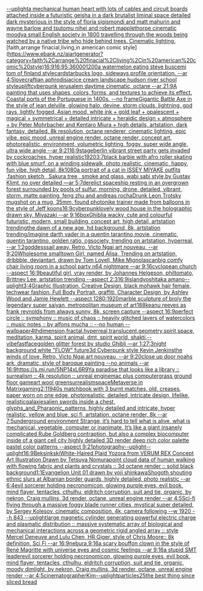 [--uplight](https://www.ebank.nz/aiartgenerator?category=--uplight)[a mechanical human heart with lots of cables and circuit boards attached inside a futuristic geisha in a dark brutalist liminal space detailed dark mysterious in the style of floria sigismondi and matt mahurin and wayne barlow and tsutomu nihei and robert mapplethorpe cinematic moody](https://www.ebank.nz/aiartgenerator?category=a%20mechanical%20human%20heart%20with%20lots%20of%20cables%20and%20circuit%20boards%20attached%20inside%20a%20futuristic%20geisha%20in%20a%20dark%20brutalist%20liminal%20space%20detailed%20dark%20mysterious%20in%20the%20style%20of%20floria%20sigismondi%20and%20matt%20mahurin%20and%20wayne%20barlow%20and%20tsutomu%20nihei%20and%20robert%20mapplethorpe%20cinematic%20moody)[a small English society in 1800 travelling through the woods being watched by a native tribe who hide behind trees. Cinematic lighting.](https://www.ebank.nz/aiartgenerator?category=a%20small%20English%20society%20in%201800%20travelling%20through%20the%20woods%20being%20watched%20by%20a%20native%20tribe%20who%20hide%20behind%20trees.%20Cinematic%20lighting.)[faith,arrange finacial,living,in american comic style](https://www.ebank.nz/aiartgenerator?category=faith%2Carrange%20finacial%2Cliving%2Cin%20american%20comic%20style)[16:9](https://www.ebank.nz/aiartgenerator?category=16%3A9)[16:9](https://www.ebank.nz/aiartgenerator?category=16%3A9)[5:3](https://www.ebank.nz/aiartgenerator?category=5%3A3)[6000](https://www.ebank.nz/aiartgenerator?category=6000)[1200](https://www.ebank.nz/aiartgenerator?category=1200)[a watermelon eating steve buscemi tom of finland style](https://www.ebank.nz/aiartgenerator?category=a%20watermelon%20eating%20steve%20buscemi%20tom%20of%20finland%20style)[card](https://www.ebank.nz/aiartgenerator?category=card)[starbucks logo, sideways profile orientation. --ar 4:5](https://www.ebank.nz/aiartgenerator?category=starbucks%20logo%2C%20sideways%20profile%20orientation.%20--ar%204%3A5)[lovecraftian aphrodisiac](https://www.ebank.nz/aiartgenerator?category=lovecraftian%20aphrodisiac)[ice cream landscape hudson river school style](https://www.ebank.nz/aiartgenerator?category=ice%20cream%20landscape%20hudson%20river%20school%20style)[uplift](https://www.ebank.nz/aiartgenerator?category=uplift)[cyberpunk jerusalem daytime cinematic, octane --ar 21:9](https://www.ebank.nz/aiartgenerator?category=cyberpunk%20jerusalem%20daytime%20cinematic%2C%20octane%20--ar%2021%3A9)[A painting that uses shapes, colors, forms, and textures to achieve its effect. Coastal ports of the Portuguese in 1400s. --no frame](https://www.ebank.nz/aiartgenerator?category=A%20painting%20that%20uses%20shapes%2C%20colors%2C%20forms%2C%20and%20textures%20to%20achieve%20its%20effect.%20Coastal%20ports%20of%20the%20Portuguese%20in%201400s.%20--no%20frame)[Gigantic Battle Axe in the style of jean delville, glowing halo, devine, storm clouds, lightning, god rays, lightly fogged, Asian mood, white ink + gold leaf + opalescent + magical + symmetrical + detailed intricate + heraldic design + atmosphere + by Peter Mohrbacher and Kentaro Miura + high details, artstation, dark fantasy, detailed, 8k resolution, octane renderer, cinematic lighting, epic vibe, epic mood, unreal engine render, octane render, concept art, photorealistic, environment, volumetric lighting, foggy, super wide angle, ultra wide angle --ar 9:21](https://www.ebank.nz/aiartgenerator?category=Gigantic%20Battle%20Axe%20in%20the%20style%20of%20jean%20delville%2C%20glowing%20halo%2C%20devine%2C%20storm%20clouds%2C%20lightning%2C%20god%20rays%2C%20lightly%20fogged%2C%20Asian%20mood%2C%20white%20ink%20%2B%20gold%20leaf%20%2B%20opalescent%20%2B%20magical%20%2B%20symmetrical%20%2B%20detailed%20intricate%20%2B%20heraldic%20design%20%2B%20atmosphere%20%2B%20by%20Peter%20Mohrbacher%20and%20Kentaro%20Miura%20%2B%20high%20details%2C%20artstation%2C%20dark%20fantasy%2C%20detailed%2C%208k%20resolution%2C%20octane%20renderer%2C%20cinematic%20lighting%2C%20epic%20vibe%2C%20epic%20mood%2C%20unreal%20engine%20render%2C%20octane%20render%2C%20concept%20art%2C%20photorealistic%2C%20environment%2C%20volumetric%20lighting%2C%20foggy%2C%20super%20wide%20angle%2C%20ultra%20wide%20angle%20--ar%209%3A21)[16:9](https://www.ebank.nz/aiartgenerator?category=16%3A9)[stage](https://www.ebank.nz/aiartgenerator?category=stage)[berlin vibrant street party gets invaded by cockroaches, hyper realistic](https://www.ebank.nz/aiartgenerator?category=berlin%20vibrant%20street%20party%20gets%20invaded%20by%20cockroaches%2C%20hyper%20realistic)[1920](https://www.ebank.nz/aiartgenerator?category=1920)[3:7](https://www.ebank.nz/aiartgenerator?category=3%3A7)[black barbie with afro roller skating with blue smurf, on a winding sidewalk, photo realistic, cinematic, happy, fun vibe, high detail, 8k](https://www.ebank.nz/aiartgenerator?category=black%20barbie%20with%20afro%20roller%20skating%20with%20blue%20smurf%2C%20on%20a%20winding%20sidewalk%2C%20photo%20realistic%2C%20cinematic%2C%20happy%2C%20fun%20vibe%2C%20high%20detail%2C%208k)[1080](https://www.ebank.nz/aiartgenerator?category=1080)[a portrait of a cat in ISSEY MIYAKE  outfits  ,fashion sketch  , Sakura tree , smoke and glass, wabi sabi style,by Gustav Klimt, no over detailed —ar 5:7](https://www.ebank.nz/aiartgenerator?category=a%20portrait%20of%20a%20cat%20in%20ISSEY%20MIYAKE%20%20outfits%20%20%2Cfashion%20sketch%20%20%2C%20Sakura%20tree%20%2C%20smoke%20and%20glass%2C%20wabi%20sabi%20style%2Cby%20Gustav%20Klimt%2C%20no%20over%20detailed%20%E2%80%94ar%205%3A7)[derelict spaceship resting in an overgrown forest surrounded by pools of sulfur, morning, drone, detailed, vibrant, storm, matte painting, feng zhu and andreas rocha](https://www.ebank.nz/aiartgenerator?category=derelict%20spaceship%20resting%20in%20an%20overgrown%20forest%20surrounded%20by%20pools%20of%20sulfur%2C%20morning%2C%20drone%2C%20detailed%2C%20vibrant%2C%20storm%2C%20matte%20painting%2C%20feng%20zhu%20and%20andreas%20rocha)[Drunk Leon Trotsky mugshot on a mug, 35mm, found photo](https://www.ebank.nz/aiartgenerator?category=Drunk%20Leon%20Trotsky%20mugshot%20on%20a%20mug%2C%2035mm%2C%20found%20photo)[nike trainer made from balloons in the style of Jeff koons](https://www.ebank.nz/aiartgenerator?category=nike%20trainer%20made%20from%20balloons%20in%20the%20style%20of%20Jeff%20koons)[16:9](https://www.ebank.nz/aiartgenerator?category=16%3A9)[cyberpunk](https://www.ebank.nz/aiartgenerator?category=cyberpunk)[lovely wood house in the holographic drawn sky, Miyazaki  --ar 9:16](https://www.ebank.nz/aiartgenerator?category=lovely%20wood%20house%20in%20the%20holographic%20drawn%20sky%2C%20Miyazaki%20%20--ar%209%3A16)[box](https://www.ebank.nz/aiartgenerator?category=box)[Ghibli](https://www.ebank.nz/aiartgenerator?category=Ghibli)[a wacky, cute and colourful futuristic, modern, small building, concept art, high detail, artstation trending](https://www.ebank.nz/aiartgenerator?category=a%20wacky%2C%20cute%20and%20colourful%20futuristic%2C%20modern%2C%20small%20building%2C%20concept%20art%2C%20high%20detail%2C%20artstation%20trending)[the dawn of a new age, hd background, 8k, artstation trending](https://www.ebank.nz/aiartgenerator?category=the%20dawn%20of%20a%20new%20age%2C%20hd%20background%2C%208k%2C%20artstation%20trending)[/imagine darth vader in a quentin tarantino movie, cinematic, quentin tarantino, golden ratio, cgsociety, trending on artstation, hyperreal, --ar 1:2](https://www.ebank.nz/aiartgenerator?category=/imagine%20darth%20vader%20in%20a%20quentin%20tarantino%20movie%2C%20cinematic%2C%20quentin%20tarantino%2C%20golden%20ratio%2C%20cgsociety%2C%20trending%20on%20artstation%2C%20hyperreal%2C%20--ar%201%3A2)[goddess](https://www.ebank.nz/aiartgenerator?category=goddess)[sail away, Retro, Victo Ngai art nouveau,  --ar 9:20](https://www.ebank.nz/aiartgenerator?category=sail%20away%2C%20Retro%2C%20Victo%20Ngai%20art%20nouveau%2C%20%20--ar%209%3A20)[Wholesome smalltown Girl, named Alisa, Trending on artstation, dribbble, deviantart, drawn by Tom Lovell, Mike Mignola](https://www.ebank.nz/aiartgenerator?category=Wholesome%20smalltown%20Girl%2C%20named%20Alisa%2C%20Trending%20on%20artstation%2C%20dribbble%2C%20deviantart%2C%20drawn%20by%20Tom%20Lovell%2C%20Mike%20Mignola)[scan](https://www.ebank.nz/aiartgenerator?category=scan)[big comfy chair living room  in a school party  n64 nightmare  —ar 9:16](https://www.ebank.nz/aiartgenerator?category=big%20comfy%20chair%20living%20room%20%20in%20a%20school%20party%20%20n64%20nightmare%20%20%E2%80%94ar%209%3A16)[cyclopean church --aspect 16:9](https://www.ebank.nz/aiartgenerator?category=cyclopean%20church%20--aspect%2016%3A9)[beautiful girl, vray render, by Johannes Helgeson, philtomato, Brittney Lee, artstation trending --aspect 2:3](https://www.ebank.nz/aiartgenerator?category=beautiful%20girl%2C%20vray%20render%2C%20by%20Johannes%20Helgeson%2C%20philtomato%2C%20Brittney%20Lee%2C%20artstation%20trending%20--aspect%202%3A3)[16:9](https://www.ebank.nz/aiartgenerator?category=16%3A9)[island](https://www.ebank.nz/aiartgenerator?category=island)[yoshitaka amano](https://www.ebank.nz/aiartgenerator?category=yoshitaka%20amano)[--uplight](https://www.ebank.nz/aiartgenerator?category=--uplight)[3:4](https://www.ebank.nz/aiartgenerator?category=3%3A4)[Graphic Illustration, Creative Design, black mohawk hair female, techwear fashion, Full Body Portrait, graffiti, Character Design, by Ashley Wood and Jamie Hewlett --aspect 1280:1920](https://www.ebank.nz/aiartgenerator?category=Graphic%20Illustration%2C%20Creative%20Design%2C%20black%20mohawk%20hair%20female%2C%20techwear%20fashion%2C%20Full%20Body%20Portrait%2C%20graffiti%2C%20Character%20Design%2C%20by%20Ashley%20Wood%20and%20Jamie%20Hewlett%20--aspect%201280%3A1920)[marble sculpture of broly the legendary super saiyan, metropolitan museum of art](https://www.ebank.nz/aiartgenerator?category=marble%20sculpture%20of%20broly%20the%20legendary%20super%20saiyan%2C%20metropolitan%20museum%20of%20art)[1](https://www.ebank.nz/aiartgenerator?category=1)[88](https://www.ebank.nz/aiartgenerator?category=88)[keanu reeves as frank reynolds from always sunny, 8k, screen capture --aspect 16:9](https://www.ebank.nz/aiartgenerator?category=keanu%20reeves%20as%20frank%20reynolds%20from%20always%20sunny%2C%208k%2C%20screen%20capture%20--aspect%2016%3A9)[perfect circle :: symphony :: music of chaos :: heavily glitched layers of watercolors :: music notes :: by alfons mucha :: --no human --wallpaper](https://www.ebank.nz/aiartgenerator?category=perfect%20circle%20%3A%3A%20symphony%20%3A%3A%20music%20of%20chaos%20%3A%3A%20heavily%20glitched%20layers%20of%20watercolors%20%3A%3A%20music%20notes%20%3A%3A%20by%20alfons%20mucha%20%3A%3A%20--no%20human%20--wallpaper)[4thdimension,fractal,hyperreal,translucent,geometry,spirit,space,meditation, karma, spirit animal, dmt, spirit world, shakti,](https://www.ebank.nz/aiartgenerator?category=4thdimension%2Cfractal%2Chyperreal%2Ctranslucent%2Cgeometry%2Cspirit%2Cspace%2Cmeditation%2C%20karma%2C%20spirit%20animal%2C%20dmt%2C%20spirit%20world%2C%20shakti%2C)[--vibefast](https://www.ebank.nz/aiartgenerator?category=--vibefast)[face](https://www.ebank.nz/aiartgenerator?category=face)[golden glitter forest by studio Ghibli  —ar 1:2](https://www.ebank.nz/aiartgenerator?category=golden%20glitter%20forest%20by%20studio%20Ghibli%20%20%E2%80%94ar%201%3A2)[7:3](https://www.ebank.nz/aiartgenerator?category=7%3A3)[night background white "FLOW" future3d Cyberpunk style Kevin Jenkins](https://www.ebank.nz/aiartgenerator?category=night%20background%20white%20%22FLOW%22%20future3d%20Cyberpunk%20style%20Kevin%20Jenkins)[the winds of love, Retro, Victo Ngai art nouveau,  --ar 9:20](https://www.ebank.nz/aiartgenerator?category=the%20winds%20of%20love%2C%20Retro%2C%20Victo%20Ngai%20art%20nouveau%2C%20%20--ar%209%3A20)[close up door noahs ark, dramatic, style of baroque painting --no animals --ar 16:9](https://www.ebank.nz/aiartgenerator?category=close%20up%20door%20noahs%20ark%2C%20dramatic%2C%20style%20of%20baroque%20painting%20--no%20animals%20--ar%2016%3A9)[<https://s.mj.run/5NP14xL6R9Y>](https://www.ebank.nz/aiartgenerator?category=%3Chttps%3A//s.mj.run/5NP14xL6R9Y%3E)[a paradise that looks like a library :: surrealism :: 4k resolution :: unreal engine](https://www.ebank.nz/aiartgenerator?category=a%20paradise%20that%20looks%20like%20a%20library%20%3A%3A%20surrealism%20%3A%3A%204k%20resolution%20%3A%3A%20unreal%20engine)[mac plus computer](https://www.ebank.nz/aiartgenerator?category=mac%20plus%20computer)[grass ground floor gameart wool green](https://www.ebank.nz/aiartgenerator?category=grass%20ground%20floor%20gameart%20wool%20green)[surrealism](https://www.ebank.nz/aiartgenerator?category=surrealism)[space](https://www.ebank.nz/aiartgenerator?category=space)[Metaverse in Matrix](https://www.ebank.nz/aiartgenerator?category=Metaverse%20in%20Matrix)[gaming](https://www.ebank.nz/aiartgenerator?category=gaming)[2:1](https://www.ebank.nz/aiartgenerator?category=2%3A1)[1940s matchbook with 3 burnt matches, old, creases, paper worn on one edge, photorealistic, detailed, intricate design, lifelike, realistic](https://www.ebank.nz/aiartgenerator?category=1940s%20matchbook%20with%203%20burnt%20matches%2C%20old%2C%20creases%2C%20paper%20worn%20on%20one%20edge%2C%20photorealistic%2C%20detailed%2C%20intricate%20design%2C%20lifelike%2C%20realistic)[galaxies](https://www.ebank.nz/aiartgenerator?category=galaxies)[alien swords inside a chest, glyphs_and_Pharaonic_patterns, highly detailed and intricate, hyper realistic, yellow and blue, sci fi, artstation, octane render, 8k --ar 7:5](https://www.ebank.nz/aiartgenerator?category=alien%20swords%20inside%20a%20chest%2C%20glyphs_and_Pharaonic_patterns%2C%20highly%20detailed%20and%20intricate%2C%20hyper%20realistic%2C%20yellow%20and%20blue%2C%20sci%20fi%2C%20artstation%2C%20octane%20render%2C%208k%20--ar%207%3A5)[underground   environment  Strange,  it’s hard to tell what is alive, what is mechanical, vegetable, computer or inanimate. It’s like a giant insanely complicated Rube Goldberg contraption, but also a complex biocomputer inside of a giant cell city highly detailed 3D render deep rich color palette pastel color patterns --aspect 9:21](https://www.ebank.nz/aiartgenerator?category=underground%20%20%20environment%20%20Strange%2C%20%20it%E2%80%99s%20hard%20to%20tell%20what%20is%20alive%2C%20what%20is%20mechanical%2C%20vegetable%2C%20computer%20or%20inanimate.%20It%E2%80%99s%20like%20a%20giant%20insanely%20complicated%20Rube%20Goldberg%20contraption%2C%20but%20also%20a%20complex%20biocomputer%20inside%20of%20a%20giant%20cell%20city%20highly%20detailed%203D%20render%20deep%20rich%20color%20palette%20pastel%20color%20patterns%20--aspect%209%3A21)[photography](https://www.ebank.nz/aiartgenerator?category=photography)[--uplight](https://www.ebank.nz/aiartgenerator?category=--uplight)[--uplight](https://www.ebank.nz/aiartgenerator?category=--uplight)[16:9](https://www.ebank.nz/aiartgenerator?category=16%3A9)[Beksinkski](https://www.ebank.nz/aiartgenerator?category=Beksinkski)[White-Haired Plaid Yozora from VERUM REX Concept Art Illustration Drawn by Tetsuya Nomura](https://www.ebank.nz/aiartgenerator?category=White-Haired%20Plaid%20Yozora%20from%20VERUM%20REX%20Concept%20Art%20Illustration%20Drawn%20by%20Tetsuya%20Nomura)[point cloud data of human walking with flowing fabric and  plants and crystals :: 3d octane render :: solid black background](https://www.ebank.nz/aiartgenerator?category=point%20cloud%20data%20of%20human%20walking%20with%20flowing%20fabric%20and%20%20plants%20and%20crystals%20%3A%3A%203d%20octane%20render%20%3A%3A%20solid%20black%20background)[1:1](https://www.ebank.nz/aiartgenerator?category=1%3A1)[Evangelion Unit 01 drawn by yoji shinkawa](https://www.ebank.nz/aiartgenerator?category=Evangelion%20Unit%2001%20drawn%20by%20yoji%20shinkawa)[Shogoth shouting ethnic slurs at Albanian border guards, highly detailed, photo realistic --ar 6:4](https://www.ebank.nz/aiartgenerator?category=Shogoth%20shouting%20ethnic%20slurs%20at%20Albanian%20border%20guards%2C%20highly%20detailed%2C%20photo%20realistic%20--ar%206%3A4)[evil sorcerer holding necronomicon, glowing purple eyes, evil book, mind flayer, tentacles, cthulhu, eldritch corruption, suit and tie, organic, by nekron, Craig mullins, 3d render, octane, unreal engine render --ar 4:5](https://www.ebank.nz/aiartgenerator?category=evil%20sorcerer%20holding%20necronomicon%2C%20glowing%20purple%20eyes%2C%20evil%20book%2C%20mind%20flayer%2C%20tentacles%2C%20cthulhu%2C%20eldritch%20corruption%2C%20suit%20and%20tie%2C%20organic%2C%20by%20nekron%2C%20Craig%20mullins%2C%203d%20render%2C%20octane%2C%20unreal%20engine%20render%20--ar%204%3A5)[Sci-fi flying through a massive foggy blade runner cities, mystical super detailed, by Sergey Kolesov, cinematic composition, 4k, camera following --w 1920 --h 843 --uplight](https://www.ebank.nz/aiartgenerator?category=Sci-fi%20flying%20through%20a%20massive%20foggy%20blade%20runner%20cities%2C%20mystical%20super%20detailed%2C%20by%20Sergey%20Kolesov%2C%20cinematic%20composition%2C%204k%2C%20camera%20following%20--w%201920%20--h%20843%20--uplight)[large magnetic cylinder generating  powerful electric charge and plasmatic distribution :: massive systematic array of biological and mechanical interactions across a geometric rigid angled array :: style Mercel Deneuve and Lulu Chen, HR Giger, style of Chris Moore:: 8k definition, Sci Fi --ar 16:9](https://www.ebank.nz/aiartgenerator?category=large%20magnetic%20cylinder%20generating%20%20powerful%20electric%20charge%20and%20plasmatic%20distribution%20%3A%3A%20massive%20systematic%20array%20of%20biological%20and%20mechanical%20interactions%20across%20a%20geometric%20rigid%20angled%20array%20%3A%3A%20style%20Mercel%20Deneuve%20and%20Lulu%20Chen%2C%20HR%20Giger%2C%20style%20of%20Chris%20Moore%3A%3A%208k%20definition%2C%20Sci%20Fi%20--ar%2016%3A9)[nebura,](https://www.ebank.nz/aiartgenerator?category=nebura%2C)[9:16](https://www.ebank.nz/aiartgenerator?category=9%3A16)[a scary bouffon clown in the style of René Magritte with universe eyes and cosmic feelings --ar 9:16](https://www.ebank.nz/aiartgenerator?category=a%20scary%20bouffon%20clown%20in%20the%20style%20of%20Ren%C3%A9%20Magritte%20with%20universe%20eyes%20and%20cosmic%20feelings%20--ar%209%3A16)[a stupid SMT leader](https://www.ebank.nz/aiartgenerator?category=a%20stupid%20SMT%20leader)[evil sorcerer holding necronomicon, glowing purple eyes, evil book, mind flayer, tentacles, cthulhu, eldritch corruption, suit and tie, organic, moody dimlight, by nekron, Craig mullins, 3d render, octane, unreal engine render --ar 4:5](https://www.ebank.nz/aiartgenerator?category=evil%20sorcerer%20holding%20necronomicon%2C%20glowing%20purple%20eyes%2C%20evil%20book%2C%20mind%20flayer%2C%20tentacles%2C%20cthulhu%2C%20eldritch%20corruption%2C%20suit%20and%20tie%2C%20organic%2C%20moody%20dimlight%2C%20by%20nekron%2C%20Craig%20mullins%2C%203d%20render%2C%20octane%2C%20unreal%20engine%20render%20--ar%204%3A5)[cinematographer](https://www.ebank.nz/aiartgenerator?category=cinematographer)[Kim](https://www.ebank.nz/aiartgenerator?category=Kim)[--uplight](https://www.ebank.nz/aiartgenerator?category=--uplight)[particles](https://www.ebank.nz/aiartgenerator?category=particles)[25](https://www.ebank.nz/aiartgenerator?category=25)[the best thing since sliced bread](https://www.ebank.nz/aiartgenerator?category=the%20best%20thing%20since%20sliced%20bread)